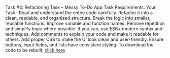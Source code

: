 Task #4: Refactoring Task – Messy To-Do App
Task Requirements:
 Your Task : 
Read and understand the entire code carefully.
 Refactor it into a clean, readable, and organized structure.
 Break the logic into smaller, reusable functions.
 Improve variable and function names.
 Remove repetition and simplify logic where possible.
 if you can, use ES6+ modern syntax and techniques.
 Add comments to explain your code and make it readable for
 others.
 Add proper CSS to make the UI look clean and user-friendly.
 Ensure buttons, input fields, and lists have consistent
 styling.
 To download the code to be rebuilt, <a href="https://drive.google.com/drive/folders/1MqHsS_2D2O8QueIqb_HL8I4WWPXXtJUI?usp=sharing">click here</a>
